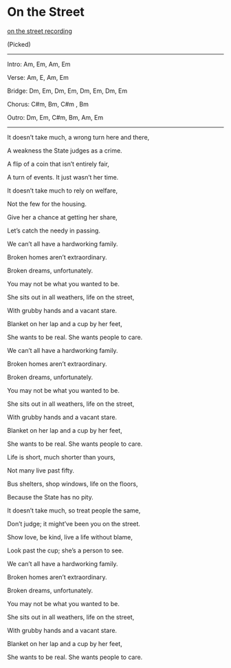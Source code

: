 # On the Street

[on the street recording](/assets/audio/OnTheStreet.wav)

(Picked)

---
Intro: Am, Em, Am, Em

Verse: Am, E, Am, Em

Bridge: Dm, Em, Dm, Em, Dm, Em, Dm, Em

Chorus: C#m, Bm, C#m , Bm

Outro: Dm, Em, C#m, Bm, Am, Em

---

It doesn’t take much, a wrong turn here and there,

A weakness the State judges as a crime.

A flip of a coin that isn’t entirely fair,

A turn of events. It just wasn’t her time.

It doesn’t take much to rely on welfare,

Not the few for the housing.

Give her a chance at getting her share,

Let’s catch the needy in passing.

We can’t all have a hardworking family.

Broken homes aren’t extraordinary.

Broken dreams, unfortunately.

You may not be what you wanted to be.

She sits out in all weathers, life on the street,

With grubby hands and a vacant stare.

Blanket on her lap and a cup by her feet,

She wants to be real. She wants people to care.

We can’t all have a hardworking family.

Broken homes aren’t extraordinary.

Broken dreams, unfortunately.

You may not be what you wanted to be.

She sits out in all weathers, life on the street,

With grubby hands and a vacant stare.

Blanket on her lap and a cup by her feet,

She wants to be real. She wants people to care.

Life is short, much shorter than yours,

Not many live past fifty.

Bus shelters, shop windows, life on the floors,

Because the State has no pity.

It doesn’t take much, so treat people the same,

Don’t judge; it might’ve been you on the street.

Show love, be kind, live a life without blame,

Look past the cup; she’s a person to see.

We can’t all have a hardworking family.

Broken homes aren’t extraordinary.

Broken dreams, unfortunately.

You may not be what you wanted to be.

She sits out in all weathers, life on the street,

With grubby hands and a vacant stare.

Blanket on her lap and a cup by her feet,

She wants to be real. She wants people to care.
